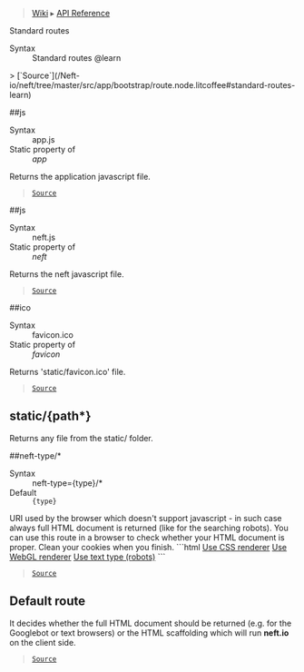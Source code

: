 > [Wiki](Home) ▸ [API Reference](API-Reference)

Standard routes
<dl><dt>Syntax</dt><dd>Standard routes @learn</dd></dl>
> [`Source`](/Neft-io/neft/tree/master/src/app/bootstrap/route.node.litcoffee#standard-routes-learn)

##js
<dl><dt>Syntax</dt><dd>app.js</dd><dt>Static property of</dt><dd><i>app</i></dd></dl>
Returns the application javascript file.

> [`Source`](/Neft-io/neft/tree/master/src/app/bootstrap/route.node.litcoffee#appjs)

##js
<dl><dt>Syntax</dt><dd>neft.js</dd><dt>Static property of</dt><dd><i>neft</i></dd></dl>
Returns the neft javascript file.

> [`Source`](/Neft-io/neft/tree/master/src/app/bootstrap/route.node.litcoffee#neftjs)

##ico
<dl><dt>Syntax</dt><dd>favicon.ico</dd><dt>Static property of</dt><dd><i>favicon</i></dd></dl>
Returns 'static/favicon.ico' file.

> [`Source`](/Neft-io/neft/tree/master/src/app/bootstrap/route.node.litcoffee#faviconico)

## static/{path*}

Returns any file from the static/ folder.

##neft-type/*
<dl><dt>Syntax</dt><dd>neft-type={type}/*</dd><dt>Default</dt><dd><code>{type}</code></dd></dl>
URI used by the browser which doesn't support javascript - in such case always
full HTML document is returned (like for the searching robots).
You can use this route in a browser to check whether your HTML document is proper.
Clean your cookies when you finish.
```html
<a href="/neft-type=app/">Use CSS renderer</a>
<a href="/neft-type=game/">Use WebGL renderer</a>
<a href="/neft-type=text/">Use text type (robots)</a>
```

> [`Source`](/Neft-io/neft/tree/master/src/app/bootstrap/route.node.litcoffee#nefttypetype)

## Default route

It decides whether the full HTML document should be returned (e.g. for the Googlebot or
text browsers) or the HTML scaffolding which will run **neft.io** on the client side.

> [`Source`](/Neft-io/neft/tree/master/src/app/bootstrap/route.node.litcoffee#default-route)

